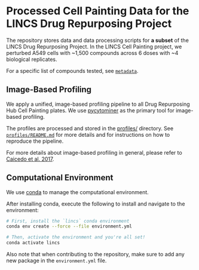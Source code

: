 # Processed Cell Painting Data for the LINCS Drug Repurposing Project

The repository stores data and data processing scripts for **a subset** of the LINCS Drug Repurposing Project.
In the LINCS Cell Painting project, we perturbed A549 cells with ~1,500 compounds across 6 doses with ~4 biological replicates.

For a specific list of compounds tested, see [`metadata`](https://github.com/broadinstitute/lincs-cell-painting/tree/master/metadata).

## Image-Based Profiling

We apply a unified, image-based profiling pipeline to all Drug Repurposing Hub Cell Painting plates.
We use [pycytominer](https://github.com/cytomining/pycytominer) as the primary tool for image-based profiling.

The profiles are processed and stored in the [profiles/](profiles/) directory.
See [`profiles/README.md`](profiles/README.md) for more details and for instructions on how to reproduce the pipeline.

For more details about image-based profiling in general, please refer to [Caicedo et al. 2017](https://doi.org/10.1038/nmeth.4397).

## Computational Environment

We use [conda](https://docs.conda.io/en/latest/) to manage the computational environment.

After installing conda, execute the following to install and navigate to the environment:

```bash
# First, install the `lincs` conda environment
conda env create --force --file environment.yml

# Then, activate the environment and you're all set!
conda activate lincs
```

Also note that when contributing to the repository, make sure to add any new package in the `environment.yml` file.
